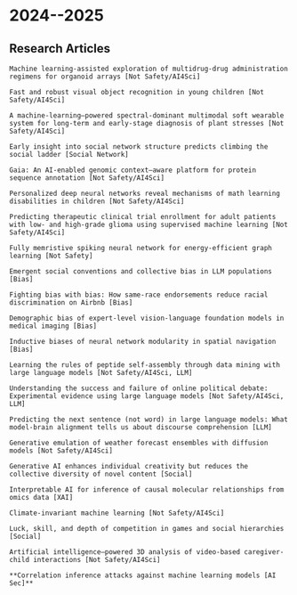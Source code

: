 # 2024--2025
## Research Articles

    Machine learning-assisted exploration of multidrug-drug administration regimens for organoid arrays [Not Safety/AI4Sci]

    Fast and robust visual object recognition in young children [Not Safety/AI4Sci]

    A machine-learning–powered spectral-dominant multimodal soft wearable system for long-term and early-stage diagnosis of plant stresses [Not Safety/AI4Sci]

    Early insight into social network structure predicts climbing the social ladder [Social Network]

    Gaia: An AI-enabled genomic context–aware platform for protein sequence annotation [Not Safety/AI4Sci]

    Personalized deep neural networks reveal mechanisms of math learning disabilities in children [Not Safety/AI4Sci]

    Predicting therapeutic clinical trial enrollment for adult patients with low- and high-grade glioma using supervised machine learning [Not Safety/AI4Sci]

    Fully memristive spiking neural network for energy-efficient graph learning [Not Safety]

    Emergent social conventions and collective bias in LLM populations [Bias]

    Fighting bias with bias: How same-race endorsements reduce racial discrimination on Airbnb [Bias]

    Demographic bias of expert-level vision-language foundation models in medical imaging [Bias]

    Inductive biases of neural network modularity in spatial navigation [Bias]

    Learning the rules of peptide self-assembly through data mining with large language models [Not Safety/AI4Sci, LLM]

    Understanding the success and failure of online political debate: Experimental evidence using large language models [Not Safety/AI4Sci, LLM]

    Predicting the next sentence (not word) in large language models: What model-brain alignment tells us about discourse comprehension [LLM]

    Generative emulation of weather forecast ensembles with diffusion models [Not Safety/AI4Sci]

    Generative AI enhances individual creativity but reduces the collective diversity of novel content [Social]

    Interpretable AI for inference of causal molecular relationships from omics data [XAI]

    Climate-invariant machine learning [Not Safety/AI4Sci]

    Luck, skill, and depth of competition in games and social hierarchies [Social]

    Artificial intelligence–powered 3D analysis of video-based caregiver-child interactions [Not Safety/AI4Sci]

    **Correlation inference attacks against machine learning models [AI Sec]**
